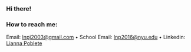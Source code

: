 ### Hi there!

### How to reach me:
Email: [lnpj2003@gmail.com](mailto:lnpj2003@gmail.com?subject=[GitHub]) •
School Email: [lnp2016@nyu.edu](mailto:lnp2016@nyu.edu?subject=[GitHub]) •
Linkedin: [Lianna Poblete](https://www.linkedin.com/in/lianna-poblete-3b1684262/)
